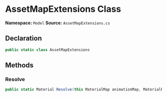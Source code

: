 # AssetMapExtensions Class

**Namespace:** `Model`
**Source:** `AssetMapExtensions.cs`

## Declaration

```csharp
public static class AssetMapExtensions
```

## Methods

### Resolve

```csharp
public static Material Resolve(this MaterialMap animationMap, MaterialReference materialReference)
```

